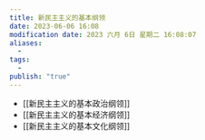 ```yaml
---
title: 新民主主义的基本纲领
date: 2023-06-06 16:08
modification date: 2023 六月 6日 星期二 16:08:07
aliases:
  - 
tags:
  - 
publish: "true"
---
```


- [[新民主主义的基本政治纲领]]
- [[新民主主义的基本经济纲领]]
- [[新民主主义的基本文化纲领]]
